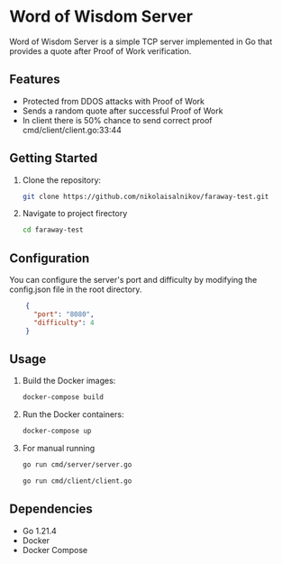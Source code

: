 # Word of Wisdom Server

Word of Wisdom Server is a simple TCP server implemented in Go that provides a quote after Proof of Work verification.

## Features

- Protected from DDOS attacks with Proof of Work
- Sends a random quote after successful Proof of Work
- In client there is 50% chance to send correct proof cmd/client/client.go:33:44

## Getting Started

1. Clone the repository:

   ```bash
   git clone https://github.com/nikolaisalnikov/faraway-test.git
   ```

2. Navigate to project firectory

   ```bash
   cd faraway-test
   ```

## Configuration
You can configure the server's port and difficulty by modifying the config.json file in the root directory.

```json 
    {
      "port": "8080",
      "difficulty": 4
    } 
```

## Usage

1. Build the Docker images:

   ```bash
   docker-compose build
   ```

2. Run the Docker containers:

   ```bash
   docker-compose up
   ```

3. For manual running 

   ```bash
   go run cmd/server/server.go
   ```

   ```bash
   go run cmd/client/client.go
   ```

## Dependencies
* Go 1.21.4
* Docker
* Docker Compose


